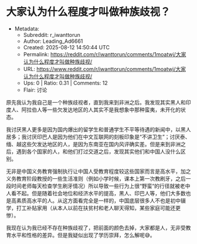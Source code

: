 # 大家认为什么程度才叫做种族歧视？

- Metadata:
  - Subreddit: r_iwanttorun
  - Author: Leading_Ad6661
  - Created: 2025-08-12 14:50:44 UTC
  - Permalink: https://reddit.com/r/iwanttorun/comments/1moatwj/大家认为什么程度才叫做种族歧视/
  - URL: https://www.reddit.com/r/iwanttorun/comments/1moatwj/大家认为什么程度才叫做种族歧视/
  - Ups: 0 | Ratio: 0.31 | Comments: 12
  - Flair: 讨论


原先我认为我自己是一个种族歧视者，直到我来到非洲之后。我发现其实黑人和印度人、阿拉伯人等一些欠发达地区的人其实不是我想象中那种蛮夷，未开化的状态。

我讨厌黑人更多是因为国内爆出的留学生和普通学生不平等待遇的新闻中，以黑人居多；我讨厌印巴人是因为他们在中文互联网的刻板印象是“不讲卫生”；讨厌泰、缅、越这些欠发达地区的人，是因为东南亚在国内风评确实差。但是来到非洲之后，遇到各个国家的人，和他们打过交道之后，发现其实他们和中国人没什么区别。

无非是中国义务教育强制执行让中国人受教育程度较这些国家而言是高水平，加之义务教育阶段教授的一些生活准则（例如小学时候，课本上第一次教刷牙，之后一段时间老师每天检查学生刷牙情况）所以导致一些行为上很“野蛮“的行径就被老中人看不起。但是随着社会地位和经济水平的提高，黑人、印巴人等，他们大多数也是高素质高水平的人。从这方面看完全是一样的，中国底层很多人不也是初中辍学，打工补贴家用（从本人以前在扶贫村和老人聊天得知，某些家庭可能还更惨）。

我现在认为我已经不存在种族歧视了，把前面的颜色去掉，大家都是人，无非受教育水平和性格的差异。但是我疑似出现了学历崇拜，怎么解呢😅。

